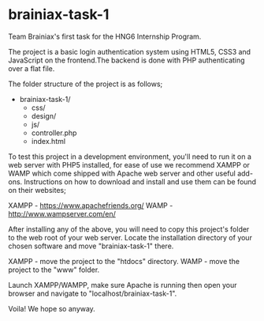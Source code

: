 # brainiax-task-1
Team Brainiax's first task for the HNG6  Internship Program.

The project is a basic login authentication system using HTML5, CSS3 and JavaScript on the frontend.The backend is done with PHP authenticating over a flat file.

The folder structure of the project is as follows;

+ brainiax-task-1/
  - css/
  - design/
  - js/
  - controller.php
  - index.html

To test this project in a development environment, you'll need to run it on a web server with PHP5 installed, for ease of use we recommend XAMPP or WAMP which come shipped with Apache web server and other useful add-ons. Instructions on how to download and install and use them can be found on their websites;

XAMPP - https://www.apachefriends.org/
WAMP  - http://www.wampserver.com/en/

After installing any of the above, you will need to copy this project's folder to the web root of your web server. Locate the installation directory of your chosen  software and move "brainiax-task-1" there.

XAMPP - move the project to the "htdocs" directory.
WAMP  - move the project to the "www" folder.

Launch XAMPP/WAMPP, make sure Apache is running then open your browser and navigate to "localhost/brainiax-task-1".

Voila! We hope so anyway.

